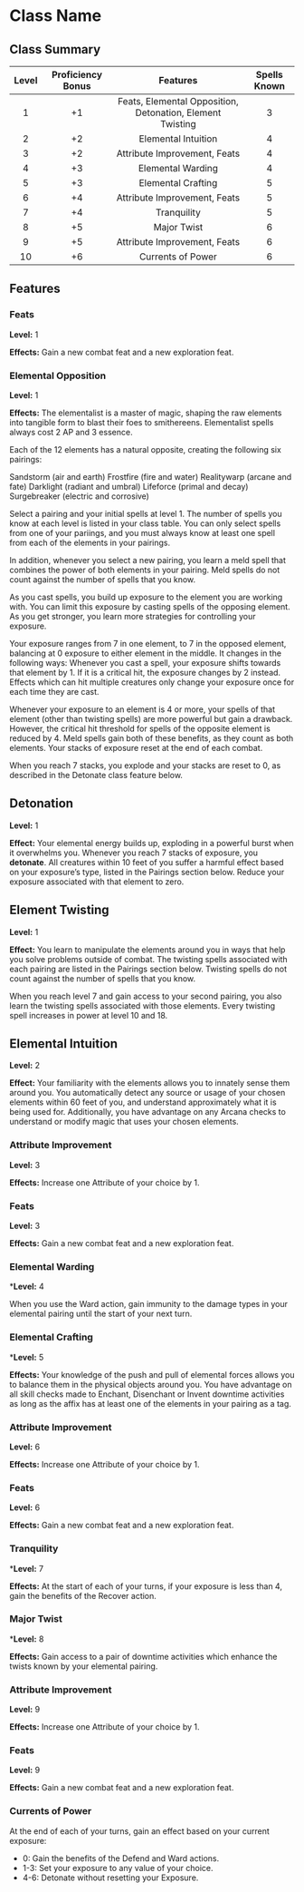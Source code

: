 # Class Name

## Class Summary

| Level | Proficiency Bonus |                         Features                          | Spells Known |
| :---: | :---------------: | :-------------------------------------------------------: | :----------: |
|   1   |        +1         | Feats, Elemental Opposition, Detonation, Element Twisting |      3       |
|   2   |        +2         |                    Elemental Intuition                    |      4       |
|   3   |        +2         |               Attribute Improvement, Feats                |      4       |
|   4   |        +3         |                     Elemental Warding                     |      4       |
|   5   |        +3         |                    Elemental Crafting                     |      5       |
|   6   |        +4         |               Attribute Improvement, Feats                |      5       |
|   7   |        +4         |                        Tranquility                        |      5       |
|   8   |        +5         |                        Major Twist                        |      6       |
|   9   |        +5         |               Attribute Improvement, Feats                |      6       |
|  10   |        +6         |                     Currents of Power                     |      6       |

## Features

### Feats

**Level:** 1

**Effects:** Gain a new combat feat and a new exploration feat.

### Elemental Opposition

**Level:** 1

**Effects:** The elementalist is a master of magic, shaping the raw elements into tangible form to blast their foes to smithereens. Elementalist spells always cost 2 AP and 3 essence.

Each of the 12 elements has a natural opposite, creating the following six pairings:

Sandstorm (air and earth)
Frostfire (fire and water)
Realitywarp (arcane and fate)
Darklight (radiant and umbral)
Lifeforce (primal and decay)
Surgebreaker (electric and corrosive)

Select a pairing and your initial spells at level 1. The number of spells you know at each level is listed in your class table.
You can only select spells from one of your pariings, and you must always know at least one spell from each of the elements in your pairings.

In addition, whenever you select a new pairing, you learn a meld spell that combines the power of both elements in your pairing. Meld spells do not count against the number of spells that you know.

As you cast spells, you build up exposure to the element you are working with. You can limit this exposure by casting spells of the opposing element. As you get stronger, you learn more strategies for controlling your exposure.

Your exposure ranges from 7 in one element, to 7 in the opposed element, balancing at 0 exposure to either element in the middle. It changes in the following ways: Whenever you cast a spell, your exposure shifts towards that element by 1. If it is a critical hit, the exposure changes by 2 instead. Effects which can hit multiple creatures only change your exposure once for each time they are cast.

Whenever your exposure to an element is 4 or more, your spells of that element (other than twisting spells) are more powerful but gain a drawback. However, the critical hit threshold for spells of the opposite element is reduced by 4. Meld spells gain both of these benefits, as they count as both elements. Your stacks of exposure reset at the end of each combat.

When you reach 7 stacks, you explode and your stacks are reset to 0, as described in the Detonate class feature below.

## Detonation

**Level:** 1

**Effect:** Your elemental energy builds up, exploding in a powerful burst when it overwhelms you. Whenever you reach 7 stacks of exposure, you **detonate**. All creatures within 10 feet of you suffer a harmful effect based on your exposure’s type, listed in the Pairings section below. Reduce your exposure associated with that element to zero.

## Element Twisting

**Level:** 1

**Effect:** You learn to manipulate the elements around you in ways that help you solve problems outside of combat. The twisting spells associated with each pairing are listed in the Pairings section below. Twisting spells do not count against the number of spells that you know.

When you reach level 7 and gain access to your second pairing, you also learn the twisting spells associated with those elements. Every twisting spell increases in power at level 10 and 18.

## Elemental Intuition

**Level:** 2

**Effect:** Your familiarity with the elements allows you to innately sense them around you. You automatically detect any source or usage of your chosen elements within 60 feet of you, and understand approximately what it is being used for. Additionally, you have advantage on any Arcana checks to understand or modify magic that uses your chosen elements.

### Attribute Improvement

**Level:** 3

**Effects:** Increase one Attribute of your choice by 1.

### Feats

**Level:** 3

**Effects:** Gain a new combat feat and a new exploration feat.

### Elemental Warding

***Level:** 4

When you use the Ward action, gain immunity to the damage types in your elemental pairing until the start of your next turn.

### Elemental Crafting

***Level:** 5

**Effects:** Your knowledge of the push and pull of elemental forces allows you to balance them in the physical objects around you. You have advantage on all skill checks made to Enchant, Disenchant or Invent downtime activities as long as the affix has at least one of the elements in your pairing as a tag.

### Attribute Improvement

**Level:** 6

**Effects:** Increase one Attribute of your choice by 1.

### Feats

**Level:** 6

**Effects:** Gain a new combat feat and a new exploration feat.

### Tranquility

***Level:** 7

**Effects:** At the start of each of your turns, if your exposure is less than 4, gain the benefits of the Recover action.

### Major Twist

***Level:** 8

**Effects:** Gain access to a pair of downtime activities which enhance the twists known by your elemental pairing.

### Attribute Improvement

**Level:** 9

**Effects:** Increase one Attribute of your choice by 1.

### Feats

**Level:** 9

**Effects:** Gain a new combat feat and a new exploration feat.

### Currents of Power

At the end of each of your turns, gain an effect based on your current exposure:

- 0: Gain the benefits of the Defend and Ward actions.
- 1-3: Set your exposure to any value of your choice.
- 4-6: Detonate without resetting your Exposure.
